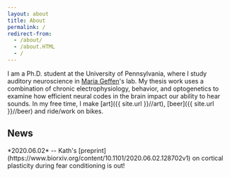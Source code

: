 ```yaml
---
layout: about
title: About
permalink: /
redirect-from:
  - /about/
  - /about.HTML
  - /
---
```


I am a Ph.D. student at the University of Pennsylvania, where I study auditory neuroscience in [Maria Geffen](https://www.med.upenn.edu/hearing/)'s lab. My thesis work uses a combination of chronic electrophysiology, behavior, and optogenetics to examine how efficient neural codes in the brain impact our ability to hear sounds. In my free time, I make [art]({{ site.url }}//art), [beer]({{ site.url }}//beer) and ride/work on bikes.

<h2> News </h2>
*2020.06.02* -- Kath's [preprint](https://www.biorxiv.org/content/10.1101/2020.06.02.128702v1) on cortical plasticity during fear conditioning is out!
